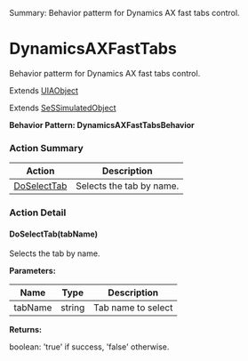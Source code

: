 Summary: Behavior patterm for Dynamics AX fast tabs control.

# DynamicsAXFastTabs

Behavior patterm for Dynamics AX fast tabs control.
 
Extends [UIAObject](UIAObject.md)

Extends [SeSSimulatedObject](SeSSimulatedObject.md)





**Behavior Pattern: DynamicsAXFastTabsBehavior**


<!-- ============================== property summary ========================== -->

	
<!-- ============================== action summary ========================== -->



### Action Summary

|  **Action** | **Description** | 
| ----------- | --------------- |
|	[DoSelectTab](#DoSelectTab) | Selects the tab by name. |




<!-- ============================== property detail ========================== -->
	
	
<!-- ============================== action detail ========================== -->
	
### Action Detail
		
<a name="DoSelectTab"></a>    
#### DoSelectTab(tabName)

Selects the tab by name.


**Parameters:**

|	**Name** | **Type** | **Description** |
| ---------- | -------- | --------------- |
| tabName | string |	Tab name to select |




**Returns:**

boolean: 'true' if success, 'false' otherwise.



<a name="see.also.dynamicsaxfasttabs.doselecttab"></a>

	

